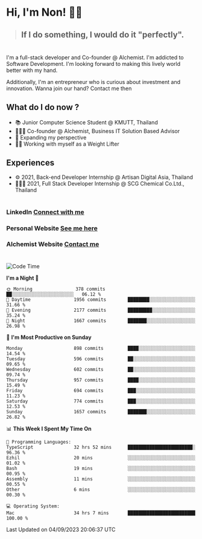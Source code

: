 # Hi, I'm Non! 🖐🏻

> ## If I do something, I would do it "perfectly".

#

I'm a full-stack developer and Co-founder @ Alchemist. I'm addicted to Software Development. I'm looking forward to making this lively world better with my hand.

Additionally, I'm an entrepreneur who is curious about investment and innovation. Wanna join our hand? Contact me then

## What do I do now ?

- 📚 Junior Computer Science Student @ KMUTT, Thailand
- 🧑🏻‍💻 Co-founder @ Alchemist, Business IT Solution Based Advisor
- 🌈 Expanding my perspective
- 🏋🏻 Working with myself as a Weight Lifter

## Experiences

- ⚙️ 2021, Back-end Developer Internship @ Artisan Digital Asia, Thailand
- 🧑🏻‍💻 2021, Full Stack Developer Internship @ SCG Chemical Co.Ltd., Thailand

#

### LinkedIn [Connect with me](https://www.linkedin.com/in/non-nontra/)

### Personal Website [See me here](https://nonnontra.com/)

### Alchemist Website [Contact me](https://alchemist-softwarehouse.co/)

#

<!--START_SECTION:waka-->
![Code Time](http://img.shields.io/badge/Code%20Time-3%2C035%20hrs%2052%20mins-blue)

**I'm a Night 🦉** 

```text
🌞 Morning                378 commits         ██░░░░░░░░░░░░░░░░░░░░░░░   06.12 % 
🌆 Daytime                1956 commits        ████████░░░░░░░░░░░░░░░░░   31.66 % 
🌃 Evening                2177 commits        █████████░░░░░░░░░░░░░░░░   35.24 % 
🌙 Night                  1667 commits        ███████░░░░░░░░░░░░░░░░░░   26.98 % 
```
📅 **I'm Most Productive on Sunday** 

```text
Monday                   898 commits         ████░░░░░░░░░░░░░░░░░░░░░   14.54 % 
Tuesday                  596 commits         ██░░░░░░░░░░░░░░░░░░░░░░░   09.65 % 
Wednesday                602 commits         ██░░░░░░░░░░░░░░░░░░░░░░░   09.74 % 
Thursday                 957 commits         ████░░░░░░░░░░░░░░░░░░░░░   15.49 % 
Friday                   694 commits         ███░░░░░░░░░░░░░░░░░░░░░░   11.23 % 
Saturday                 774 commits         ███░░░░░░░░░░░░░░░░░░░░░░   12.53 % 
Sunday                   1657 commits        ███████░░░░░░░░░░░░░░░░░░   26.82 % 
```


📊 **This Week I Spent My Time On** 

```text
💬 Programming Languages: 
TypeScript               32 hrs 52 mins      ████████████████████████░   96.36 % 
Ezhil                    20 mins             ░░░░░░░░░░░░░░░░░░░░░░░░░   01.02 % 
Bash                     19 mins             ░░░░░░░░░░░░░░░░░░░░░░░░░   00.95 % 
Assembly                 11 mins             ░░░░░░░░░░░░░░░░░░░░░░░░░   00.55 % 
Other                    6 mins              ░░░░░░░░░░░░░░░░░░░░░░░░░   00.30 % 

💻 Operating System: 
Mac                      34 hrs 7 mins       █████████████████████████   100.00 % 
```


 Last Updated on 04/09/2023 20:06:37 UTC
<!--END_SECTION:waka-->
